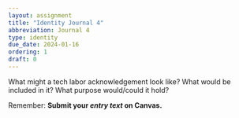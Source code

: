 ```yaml
---
layout: assignment
title: "Identity Journal 4"
abbreviation: Journal 4
type: identity
due_date: 2024-01-16
ordering: 1
draft: 0
---
```


What might a tech labor acknowledgement look like? What would be included in it? What purpose would/could it hold? 

Remember: **Submit your *entry text* on Canvas.**
